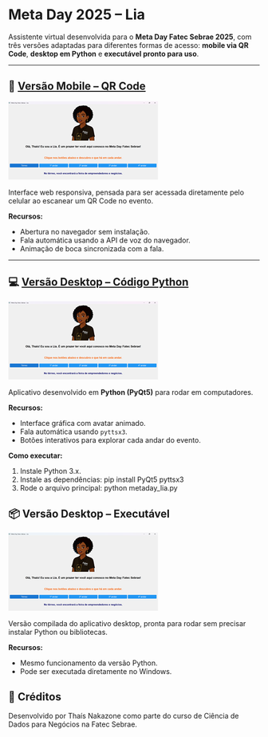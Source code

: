 # Meta Day 2025 – Lia

Assistente virtual desenvolvida para o **Meta Day Fatec Sebrae 2025**, com três versões adaptadas para diferentes formas de acesso: **mobile via QR Code**, **desktop em Python** e **executável pronto para uso**.

---

## 📱 [Versão Mobile – QR Code](./Versao%20Mobile%20-%20QR%20Code)

![Demonstração Mobile](./Vers%C3%A3o%20Mobile%20%E2%80%93%20QR%20Code/screenshot_mobile.png)

Interface web responsiva, pensada para ser acessada diretamente pelo celular ao escanear um QR Code no evento.

**Recursos:**
- Abertura no navegador sem instalação.
- Fala automática usando a API de voz do navegador.
- Animação de boca sincronizada com a fala.

---

## 💻 [Versão Desktop – Código Python](./Versao%20Desktop%20-%20Codigo%20Python)

![Demonstração Python](./Vers%C3%A3o%20Desktop%20%E2%80%93%20C%C3%B3digo%20Python/screenshot_python.png)

Aplicativo desenvolvido em **Python (PyQt5)** para rodar em computadores.

**Recursos:**
- Interface gráfica com avatar animado.
- Fala automática usando `pyttsx3`.
- Botões interativos para explorar cada andar do evento.

**Como executar:**
1. Instale Python 3.x.
2. Instale as dependências: pip install PyQt5 pyttsx3
3. Rode o arquivo principal: python metaday_lia.py

## 📦 Versão Desktop – Executável

![Demonstração Executável](./Vers%C3%A3o%20Desktop%20%E2%80%93%20Execut%C3%A1vel/screenshot_executavel.png)

Versão compilada do aplicativo desktop, pronta para rodar sem precisar instalar Python ou bibliotecas.

**Recursos:**
- Mesmo funcionamento da versão Python.
- Pode ser executada diretamente no Windows.

## 📝 Créditos

Desenvolvido por Thaís Nakazone como parte do curso de Ciência de Dados para Negócios na Fatec Sebrae.
